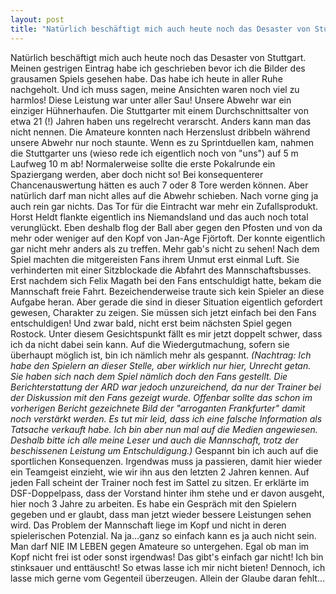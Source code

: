 ```yaml
---
layout: post
title: "Natürlich beschäftigt mich auch heute noch das Desaster von Stuttgart."
---
```


Natürlich beschäftigt mich auch heute noch das Desaster von Stuttgart. Meinen gestrigen Eintrag habe ich geschrieben bevor ich die Bilder des grausamen Spiels gesehen habe. Das habe ich heute in aller Ruhe nachgeholt. Und ich muss sagen, meine Ansichten waren noch viel zu harmlos! Diese Leistung war unter aller Sau! Unsere Abwehr war ein einziger Hühnerhaufen. Die Stuttgarter mit einem Durchschnittsalter von etwa 21 (!) Jahren haben uns regelrecht verarscht. Anders kann man das nicht nennen. Die Amateure konnten nach Herzenslust dribbeln während unsere Abwehr nur noch staunte. Wenn es zu Sprintduellen kam, nahmen die Stuttgarter uns (wieso rede ich eigentlich noch von "uns") auf 5 m Laufweg 10 m ab! Normalerweise sollte die erste Pokalrunde ein Spaziergang werden, aber doch nicht so! Bei konsequenterer Chancenauswertung hätten es auch 7 oder 8 Tore werden können. Aber natürlich darf man nicht alles auf die Abwehr schieben. Nach vorne ging ja auch rein gar nichts. Das Tor für die Eintracht war mehr ein Zufallsprodukt. Horst Heldt flankte eigentlich ins Niemandsland und das auch noch total verunglückt. Eben deshalb flog der Ball aber gegen den Pfosten und von da mehr oder weniger auf den Kopf von Jan-Age Fjörtoft. Der konnte eigentlich gar nicht mehr anders als zu treffen. Mehr gab's nicht zu sehen! Nach dem Spiel machten die mitgereisten Fans ihrem Unmut erst einmal Luft. Sie verhinderten mit einer Sitzblockade die Abfahrt des Mannschaftsbusses. Erst nachdem sich Felix Magath bei den Fans entschuldigt hatte, bekam die Mannschaft freie Fahrt. Bezeichenderweise traute sich kein Spieler an diese Aufgabe heran. Aber gerade die sind in dieser Situation eigentlich gefordert gewesen, Charakter zu zeigen. Sie müssen sich jetzt einfach bei den Fans entschuldigen! Und zwar bald, nicht erst beim nächsten Spiel gegen Rostock. Unter diesem Gesichtspunkt fällt es mir jetzt doppelt schwer, dass ich da nicht dabei sein kann. Auf die Wiedergutmachung, sofern sie überhaupt möglich ist, bin ich nämlich mehr als gespannt. _(Nachtrag: Ich habe den Spielern an dieser Stelle, aber wirklich nur hier, Unrecht getan. Sie haben sich nach dem Spiel nämlich doch den Fans gestellt. Die Berichterstattung der ARD war jedoch unzureichend, da nur der Trainer bei der Diskussion mit den Fans gezeigt wurde. Offenbar sollte das schon im vorherigen Bericht gezeichnete Bild der "arroganten Frankfurter" damit noch verstärkt werden. Es tut mir leid, dass ich eine falsche Information als Tatsache verkauft habe. Ich bin aber nun mal auf die Medien angewiesen. Deshalb bitte ich alle meine Leser und auch die Mannschaft, trotz der beschissenen Leistung um Entschuldigung.)_ Gespannt bin ich auch auf die sportlichen Konsequenzen. Irgendwas muss ja passieren, damit hier wieder ein Teamgeist einzieht, wie wir ihn aus den letzten 2 Jahren kennen. Auf jeden Fall scheint der Trainer noch fest im Sattel zu sitzen. Er erklärte im DSF-Doppelpass, dass der Vorstand hinter ihm stehe und er davon ausgeht, hier noch 3 Jahre zu arbeiten. Es habe ein Gespräch mit den Spielern gegeben und er glaubt, dass man jetzt wieder bessere Leistungen sehen wird. Das Problem der Mannschaft liege im Kopf und nicht in deren spielerischen Potenzial. Na ja...ganz so einfach kann es ja auch nicht sein. Man darf NIE IM LEBEN gegen Amateure so untergehen. Egal ob man im Kopf nicht frei ist oder sonst irgendwas! Das gibt's einfach gar nicht! Ich bin stinksauer und enttäuscht! So etwas lasse ich mir nicht bieten! Dennoch, ich lasse mich gerne vom Gegenteil überzeugen. Allein der Glaube daran fehlt...
